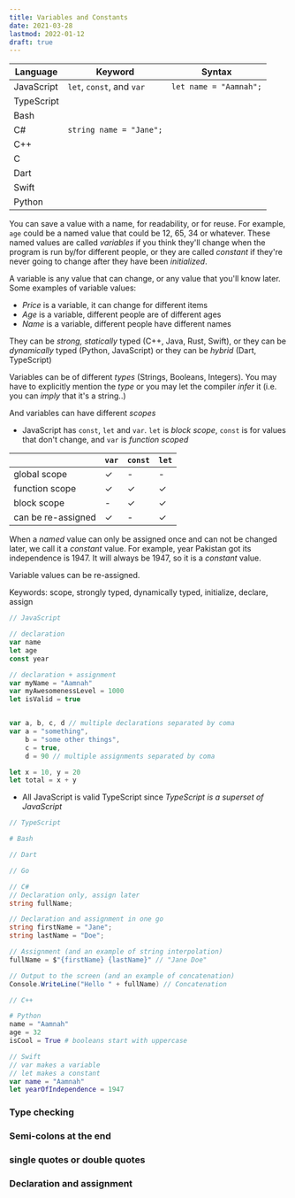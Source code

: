 ```yaml
---
title: Variables and Constants
date: 2021-03-28
lastmod: 2022-01-12
draft: true
---
```


| Language   | Keyword                   | Syntax                 |
| ---------- | ------------------------- | ---------------------- |
| JavaScript | `let`, `const`, and `var` | `let name = "Aamnah";` |
| TypeScript |                           |                        |
| Bash       |                           |                        |
| C#         | `string name = "Jane";`   |                        |
| C++        |                           |                        |
| C          |                           |                        |
| Dart       |                           |                        |
| Swift      |                           |                        |
| Python     |                           |                        |

You can save a value with a name, for readability, or for reuse. For example, `age` could be a named value that could be 12, 65, 34 or whatever. These named values are called _variables_ if you think they'll change when the program is run by/for different people, or they are called _constant_ if they're never going to change after they have been _initialized_.

A variable is any value that can change, or any value that you'll know later. Some examples of variable values:

- _Price_ is a variable, it can change for different items
- _Age_ is a variable, different people are of different ages
- _Name_ is a variable, different people have different names

They can be _strong, statically_ typed (C++, Java, Rust, Swift), or they can be _dynamically_ typed (Python, JavaScript) or they can be _hybrid_ (Dart, TypeScript)

Variables can be of different _types_ (Strings, Booleans, Integers). You may have to explicitly mention the _type_ or you may let the compiler _infer_ it (i.e. you can _imply_ that it's a string..)

And variables can have different _scopes_

- JavaScript has `const`, `let` and `var`. `let` is _block scope_, `const` is for values that don't change, and `var` is _function scoped_

|                    | `var`   | `const` | `let`   |
| ------------------ | ------- | ------- | ------- |
| global scope       | &check; | -       | -       |
| function scope     | &check; | &check; | &check; |
| block scope        | -       | &check; | &check; |
| can be re-assigned | &check; | -       | &check; |

When a _named_ value can only be assigned once and can not be changed later, we call it a _constant_ value. For example, year Pakistan got its independence is 1947. It will always be 1947, so it is a _constant_ value.

Variable values can be re-assigned.

Keywords: scope, strongly typed, dynamically typed, initialize, declare, assign

```js
// JavaScript

// declaration
var name
let age
const year

// declaration + assignment
var myName = "Aamnah"
var myAwesomenessLevel = 1000
let isValid = true


var a, b, c, d // multiple declarations separated by coma
var a = "something",
    b = "some other things",
    c = true,
    d = 90 // multiple assignments separated by coma

let x = 10, y = 20
let total = x + y
```

- All JavaScript is valid TypeScript since _TypeScript is a superset of JavaScript_

```ts
// TypeScript
```

```bash
# Bash

```

```dart
// Dart

```

```go
// Go
```

```csharp
// C#
// Declaration only, assign later
string fullName;

// Declaration and assignment in one go
string firstName = "Jane";
string lastName = "Doe";

// Assignment (and an example of string interpolation)
fullName = $"{firstName} {lastName}" // "Jane Doe"

// Output to the screen (and an example of concatenation)
Console.WriteLine("Hello " + fullName) // Concatenation
```

```cpp
// C++

```

```py
# Python
name = "Aamnah"
age = 32
isCool = True # booleans start with uppercase
```

```swift
// Swift
// var makes a variable
// let makes a constant
var name = "Aamnah"
let yearOfIndependence = 1947
```

### Type checking

### Semi-colons at the end

### single quotes or double quotes

### Declaration and assignment
